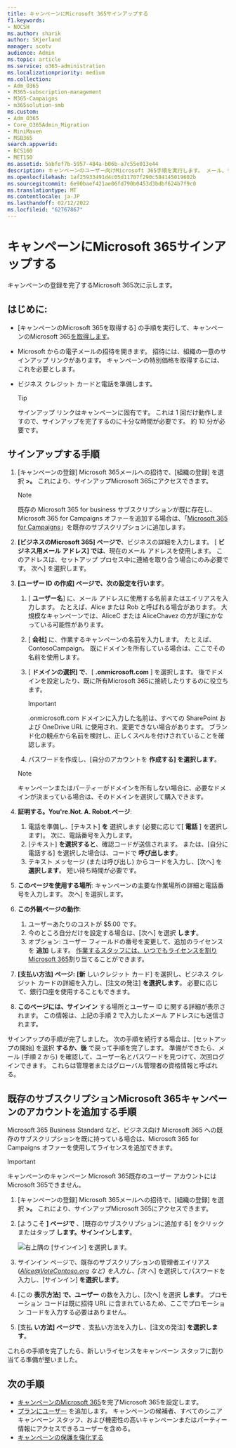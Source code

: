 ```yaml
---
title: キャンペーンにMicrosoft 365サインアップする
f1.keywords:
- NOCSH
ms.author: sharik
author: SKjerland
manager: scotv
audience: Admin
ms.topic: article
ms.service: o365-administration
ms.localizationpriority: medium
ms.collection:
- Adm_O365
- M365-subscription-management
- M365-Campaigns
- m365solution-smb
ms.custom:
- Adm_O365
- Core_O365Admin_Migration
- MiniMaven
- MSB365
search.appverid:
- BCS160
- MET150
ms.assetid: 5abfef7b-5957-484a-b06b-a7c55e013e44
description: キャンペーンのユーザー向けMicrosoft 365手順を実行します。 メール、データ、コミュニケーションに対するサイバーセキュリティの脅威からキャンペーンを保護します。
ms.openlocfilehash: 1af25933491d4c05d11707f290c584145019602b
ms.sourcegitcommit: 6e90baef421ae06fd790b0453d3bdbf624b7f9c0
ms.translationtype: MT
ms.contentlocale: ja-JP
ms.lasthandoff: 02/12/2022
ms.locfileid: "62767867"
---
```

# <a name="sign-up-for-microsoft-365-for-campaigns"></a>キャンペーンにMicrosoft 365サインアップする 

キャンペーンの登録を完了するMicrosoft 365次に示します。

## <a name="before-you-start"></a>はじめに:

- [キャンペーンのMicrosoft 365を取得する] の手順を実行して、キャンペーンのMicrosoft 365[を取得します](get-microsoft-365-campaigns.md#get-microsoft-365-for-campaigns)。
- Microsoft からの電子メールの招待を開きます。 招待には、組織の一意のサインアップ リンクがあります。 キャンペーンの特別価格を取得するには、これを必要とします。
- ビジネス クレジット カードと電話を準備します。

    > [!TIP]
    > サインアップ リンクはキャンペーンに固有です。 これは 1 回だけ動作しますので、サインアップを完了するのに十分な時間が必要です。 約 10 分が必要です。

## <a name="steps-to-sign-up"></a>サインアップする手順

1. [キャンペーンの登録] Microsoft 365メールへの招待で、[組織の登録] を選択 **>。** これにより、サインアップMicrosoft 365にアクセスできます。
    > [!NOTE]
    > 既存の Microsoft 365 for business サブスクリプションが既に存在し、Microsoft 365 for Campaigns オファーを追加する場合は、「[Microsoft 365 for Campaigns](#steps-to-add-microsoft-365-for-campaigns-to-an-existing-subscription)」を既存のサブスクリプションに追加します。
1. **[ビジネスのMicrosoft 365] ページで**、ビジネスの詳細を入力します。 [ **ビジネス用メール アドレス] では**、現在のメール アドレスを使用します。 このアドレスは、セットアップ プロセス中に連絡を取り合う場合にのみ必要です。 次へ] を選択します。
1. **[ユーザー ID の作成] ページで、次の設定を行います**。
    1. [ **ユーザー名**] に、メール アドレスに使用する名前またはエイリアスを入力します。 たとえば、Alice または Rob と呼ばれる場合があります。 大規模なキャンペーンでは、AliceC または AliceChavez の方が理にかなっている可能性があります。
    2. [ **会社]** に、作業するキャンペーンの名前を入力します。 たとえば、ContosoCampaign。 既にドメインを所有している場合は、ここでその名前を使用します。 
    3. [ **ドメインの選択] で**、[ **.onmicrosoft.com** ] を選択します。 後でドメインを設定したり、既に所有Microsoft 365に接続したりするのに役立ちます。

       > [!IMPORTANT]
       > .onmicrosoft.com ドメインに入力した名前は、すべての SharePoint および OneDrive URL に使用され、変更できない場合があります。 ブランド化の観点から名前を検討し、正しくスペルを付けされていることを確認します。

    4. パスワードを作成し、[自分のアカウントを **作成する] を選択します**。
    > [!NOTE]
    > キャンペーンまたはパーティーがドメインを所有しない場合に、必要なドメインが決まっている場合は、そのドメインを選択して購入できます。

4. **証明する。You're.Not. A. Robot.ページ**:
    1. 電話を準備し、[テキスト] **を** 選択します (必要に応じて[ **電話** ] を選択します)。 次に、電話番号を入力します。 
    2. [テキスト] **を選択すると**、確認コードが送信されます。 または、[自分に電話する] を選択した場合は、コードで **呼び出します**。
    3. テキスト メッセージ (または呼び出し) からコードを入力し、[次へ] を **選択します**。 短い待ち時間が必要です。 
5. **このページを使用する場所**: キャンペーンの主要な作業場所の詳細と電話番号を入力します。 次へ] を選択します。
6. **この外観ページの動作**:
    1. ユーザーあたりのコストが $5.00 です。 
    2. 今のところ自分だけを設定する場合は、[次へ] を選択 **します**。 
    3. オプション: ユーザー フィールドの番号を変更して、追加のライセンスを **追加** します。 [作業するスタッフには、いつでもライセンスを割りMicrosoft 365](../admin/add-users/add-users.md?toc=%2fmicrosoft-365%2fcampaigns%2ftoc.json)割り当てることができます。
7. **[支払い方法] ページ:** **[新** しいクレジット カード] を選択し、ビジネス クレジット カードの詳細を入力し、[注文の発注] **を選択します**。 必要に応じて、銀行口座を使用することもできます。
8. **このページには、サインイン** する場所とユーザー ID に関する詳細が表示されます。 この情報は、上記の手順 2 で入力したメール アドレスにも送信されます。

サインアップの手順が完了しました。 次の手順を続行する場合は、[セットアップの開始] を選択 **するか、後** で戻って手順を完了します。 準備ができたら、メール (手順 2 から) を確認して、ユーザー名とパスワードを見つけて、次回ログインできます。 これらは管理者またはグローバル管理者の資格情報と呼ばれる。

## <a name="steps-to-add-microsoft-365-for-campaigns-to-an-existing-subscription"></a>既存のサブスクリプションMicrosoft 365キャンペーンのアカウントを追加する手順

Microsoft 365 Business Standard など、ビジネス向け Microsoft 365 への既存のサブスクリプションを既に持っている場合は、Microsoft 365 for Campaigns オファーを使用してライセンスを追加できます。
> [!IMPORTANT]
> キャンペーンのキャンペーン Microsoft 365既存のユーザー アカウントにはMicrosoft 365できません。

1. [キャンペーンの登録] Microsoft 365メールへの招待で、[組織の登録] を選択 **>。** これにより、サインアップMicrosoft 365にアクセスできます。
2. [ようこそ **] ページで** 、[既存のサブスクリプションに追加する] をクリックまたはタップ **します。サインインします**。
    
    ![右上隅の [サインイン] を選択します。](../media/addtoexisting.png)
3. サインイン ページで、既存のサブスクリプションの管理者エイリアス (*Alice@VoteContoso.org など) を入力し、[次 <span></span>* へ] を選択してパスワードを入力し、[サインイン] **を選択します**。
4. [この **表示方法] で、ユーザー** の数を入力し、[次へ] を選択 **します**。 プロモーション コードは既に招待 URL に含まれているため、ここでプロモーション コードを入力する必要はありません。
5. [支払 **い方法] ページで** 、支払い方法を入力し、[注文の発注] **を選択します**。

これらの手順を完了したら、新しいライセンスをキャンペーン スタッフに[](../admin/manage/assign-licenses-to-users.md)割り当てる準備が整いました。

## <a name="whats-next"></a>次の手順

- [キャンペーンのMicrosoft 365](../business/set-up.md?toc=/microsoft-365/campaigns/toc.json)を完了Microsoft 365を設定します。
- [プランにユーザー](../admin/add-users/add-users.md?toc=%2fmicrosoft-365%2fcampaigns%2ftoc.json) を追加します。 キャンペーンの候補者、すべてのシニア キャンペーン スタッフ、および機密性の高いキャンペーンまたはパーティー情報にアクセスできるユーザーを含める。
- [キャンペーンの保護を強化する](m365-campaigns-security-overview.md)
